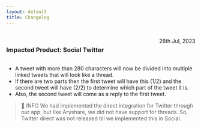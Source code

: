 ```yaml
---
layout: default
title: Changelog
---
```


<br/>
<div style="width: 100%;">
    <h3 style="display: inline-block;">Impacted Product: Social Twitter</h3>
    <span style="float: right">26th Jul, 2023</span>
</div>

*   A tweet with more than 280 characters will now be divided into multiple linked tweets that will look like a thread. 
*   If there are two parts then the first tweet will have this (1/2) and the second tweet will have (2/2) to determine which part of the tweet it is. 
*   Also, the second tweet will come as a reply to the first tweet.

> **📘**    INFO
>           We had implemented the direct integration for Twitter through our app, but like Aryshare, we did not have support for threads. So, Twitter direct was not released till we implemented this in Social.
